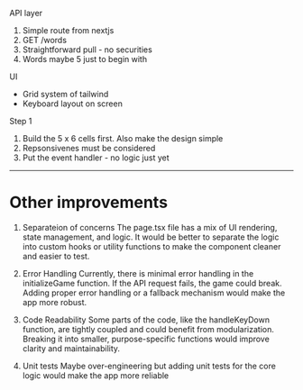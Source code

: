 API layer

1. Simple route from nextjs
2. GET /words
3. Straightforward pull - no securities
4. Words maybe 5 just to begin with


UI
- Grid system of tailwind
- Keyboard layout on screen


Step 1
1. Build the 5 x 6 cells first. Also make the design simple
2. Repsonsivenes must be considered
3. Put the event handler - no logic just yet

----

# Other improvements
1. Separateion of concerns
The page.tsx file has a mix of UI rendering, state management, and logic. It would be better to separate the logic into custom hooks or utility functions to make the component cleaner and easier to test.

2. Error Handling
Currently, there is minimal error handling in the initializeGame function. If the API request fails, the game could break. Adding proper error handling or a fallback mechanism would make the app more robust.

3. Code Readability
Some parts of the code, like the handleKeyDown function, are tightly coupled and could benefit from modularization. Breaking it into smaller, purpose-specific functions would improve clarity and maintainability.

4. Unit tests
Maybe over-engineering but adding unit tests for the core logic would make the app more reliable 